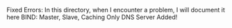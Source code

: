 Fixed Errors: In this directory, when I encounter a problem, I will document it here
BIND: Master, Slave, Caching Only DNS Server Added!
